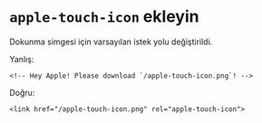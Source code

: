 # `apple-touch-icon` ekleyin

Dokunma simgesi için varsayılan istek yolu değiştirildi.

Yanlış:

    <!-- Hey Apple! Please download `/apple-touch-icon.png`! -->

Doğru:

    <link href="/apple-touch-icon.png" rel="apple-touch-icon">
